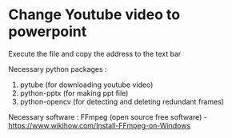 # Change Youtube video to powerpoint

Execute the file and copy the address to the text bar



Necessary python packages :
1. pytube (for downloading youtube video)
2. python-pptx (for making ppt file)
3. python-opencv (for detecting and deleting redundant frames)

Necessary software :
FFmpeg (open source free software) - https://www.wikihow.com/Install-FFmpeg-on-Windows

